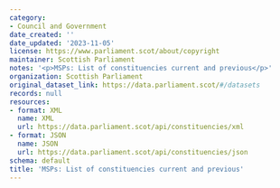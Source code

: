 ```yaml
---
category:
- Council and Government
date_created: ''
date_updated: '2023-11-05'
license: https://www.parliament.scot/about/copyright
maintainer: Scottish Parliament
notes: '<p>MSPs: List of constituencies current and previous</p>'
organization: Scottish Parliament
original_dataset_link: https://data.parliament.scot/#/datasets
records: null
resources:
- format: XML
  name: XML
  url: https://data.parliament.scot/api/constituencies/xml
- format: JSON
  name: JSON
  url: https://data.parliament.scot/api/constituencies/json
schema: default
title: 'MSPs: List of constituencies current and previous'
---
```

